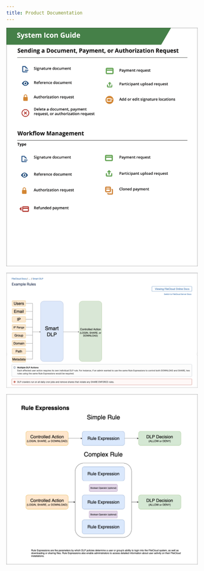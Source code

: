 ```yaml
---
title: Product Documentation
---
```


![An icon description guide](../assets/icon_guide_new.png)

![A description of Smart Data Leak Prevention functions.](../assets/data_leak_prevention.png)

![A flowchart demonstrating Data Leak Prevention rule creation.](../assets/rule_expression.png)